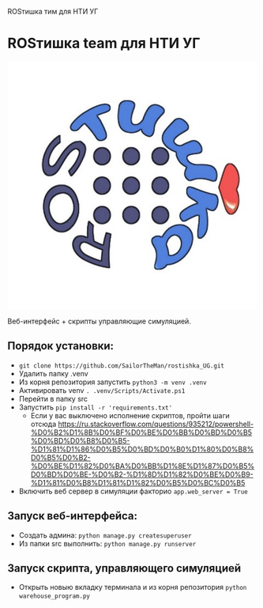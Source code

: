 ROSтишка тим для НТИ УГ 

#  ROSтишка team для НТИ УГ 

<img src="docs/logo.jpg" align="center" width="1000px" alt="Clover Drone">

Веб-интерфейс + скрипты управляющие симуляцией.

## Порядок установки:

* ```git clone https://github.com/SailorTheMan/rostishka_UG.git ```
* Удалить папку .venv
* Из корня репозитория запустить ```python3 -m venv .venv```
* Активировать venv ```. .venv/Scripts/Activate.ps1```
* Перейти в папку src
* Запустить ```pip install -r 'requirements.txt'```
    * Если у вас выключено исполнение скриптов, пройти шаги отсюда https://ru.stackoverflow.com/questions/935212/powershell-%D0%B2%D1%8B%D0%BF%D0%BE%D0%BB%D0%BD%D0%B5%D0%BD%D0%B8%D0%B5-%D1%81%D1%86%D0%B5%D0%BD%D0%B0%D1%80%D0%B8%D0%B5%D0%B2-%D0%BE%D1%82%D0%BA%D0%BB%D1%8E%D1%87%D0%B5%D0%BD%D0%BE-%D0%B2-%D1%8D%D1%82%D0%BE%D0%B9-%D1%81%D0%B8%D1%81%D1%82%D0%B5%D0%BC%D0%B5
* Включить веб сервер в симуляции факторио ```app.web_server = True```

## Запуск веб-интерфейса:
* Создать админа: ```python manage.py createsuperuser```
* Из папки src выполнить: ```python manage.py runserver```

## Запуск скрипта, управляющего симуляцией

* Открыть новыю вкладку терминала и из корня репозитория ```python warehouse_program.py```

